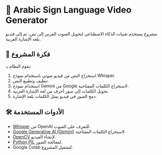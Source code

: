 # 🧠 Arabic Sign Language Video Generator

مشروع يستخدم تقنيات الذكاء الاصطناعي لتحويل الصوت العربي إلى نص، ثم إلى فيديو بلغة الإشارة العربية.

## 🔧 فكرة المشروع
يقوم النظام بـ:
1. استخراج النص من فيديو صوتي باستخدام نموذج Whisper.
2. تنظيف وتطبيع النص.
3. استخدام نموذج Gemini من Google لاستخراج الكلمات المفتاحية.
4. تحويل الكلمات إلى صور أحرف من لغة الإشارة العربية.
5. دمج الصور في فيديو يمثل الكلمات بلغة الإشارة.

## 🛠️ الأدوات المستخدمة
- [Whisper](https://github.com/openai/whisper) من OpenAI للتعرف على الصوت.
- [Google Generative AI (Gemini)](https://ai.google.dev/) لاستخراج الكلمات المفتاحية.
- [OpenCV](https://opencv.org/) لإنشاء الفيديو.
- [Python PIL](https://pillow.readthedocs.io/) لمعالجة الصور.
- Google Colab لتشغيل المشروع.
